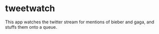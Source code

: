 # tweetwatch

This app watches the twitter stream for mentions of bieber and gaga,
and stuffs them onto a queue.


